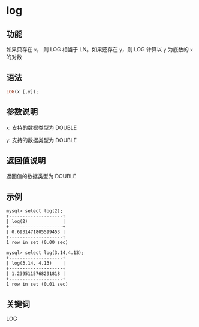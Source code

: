 # log

## 功能

如果只存在 `x`， 则 LOG 相当于 LN。如果还存在 `y`，则 LOG 计算以 `y` 为底数的 `x` 的对数

## 语法

```Haskell
LOG(x [,y]);
```

## 参数说明

`x`: 支持的数据类型为 DOUBLE

`y`: 支持的数据类型为 DOUBLE

## 返回值说明

返回值的数据类型为 DOUBLE

## 示例

```Plain Text
mysql> select log(2);
+--------------------+
| log(2)             |
+--------------------+
| 0.6931471805599453 |
+--------------------+
1 row in set (0.00 sec)

mysql> select log(3.14,4.13);
+--------------------+
| log(3.14, 4.13)    |
+--------------------+
| 1.2395115768291818 |
+--------------------+
1 row in set (0.01 sec)
```

## 关键词

LOG
